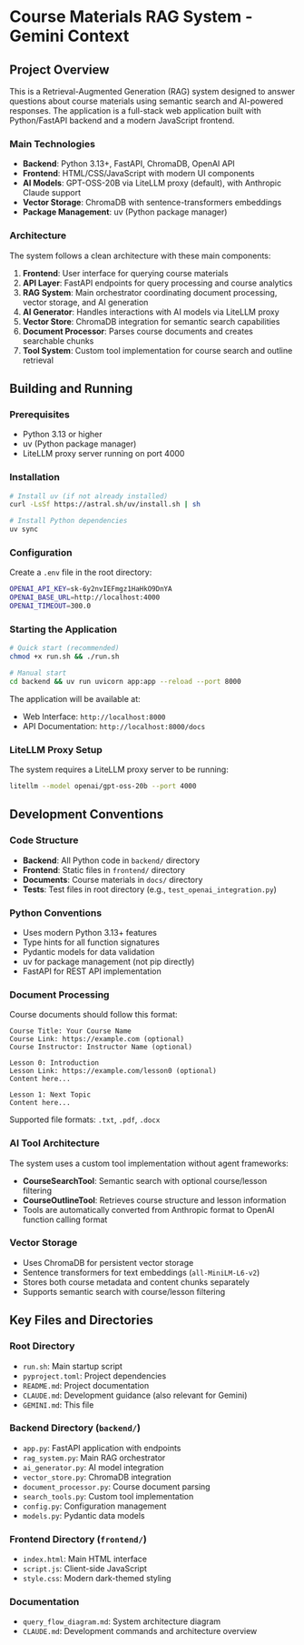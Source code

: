# Course Materials RAG System - Gemini Context

## Project Overview

This is a Retrieval-Augmented Generation (RAG) system designed to answer questions about course materials using semantic search and AI-powered responses. The application is a full-stack web application built with Python/FastAPI backend and a modern JavaScript frontend.

### Main Technologies
- **Backend**: Python 3.13+, FastAPI, ChromaDB, OpenAI API
- **Frontend**: HTML/CSS/JavaScript with modern UI components
- **AI Models**: GPT-OSS-20B via LiteLLM proxy (default), with Anthropic Claude support
- **Vector Storage**: ChromaDB with sentence-transformers embeddings
- **Package Management**: uv (Python package manager)

### Architecture
The system follows a clean architecture with these main components:
1. **Frontend**: User interface for querying course materials
2. **API Layer**: FastAPI endpoints for query processing and course analytics
3. **RAG System**: Main orchestrator coordinating document processing, vector storage, and AI generation
4. **AI Generator**: Handles interactions with AI models via LiteLLM proxy
5. **Vector Store**: ChromaDB integration for semantic search capabilities
6. **Document Processor**: Parses course documents and creates searchable chunks
7. **Tool System**: Custom tool implementation for course search and outline retrieval

## Building and Running

### Prerequisites
- Python 3.13 or higher
- uv (Python package manager)
- LiteLLM proxy server running on port 4000

### Installation
```bash
# Install uv (if not already installed)
curl -LsSf https://astral.sh/uv/install.sh | sh

# Install Python dependencies
uv sync
```

### Configuration
Create a `.env` file in the root directory:
```bash
OPENAI_API_KEY=sk-6y2nvIEFmgz1HaHkO9DnYA
OPENAI_BASE_URL=http://localhost:4000
OPENAI_TIMEOUT=300.0
```

### Starting the Application
```bash
# Quick start (recommended)
chmod +x run.sh && ./run.sh

# Manual start
cd backend && uv run uvicorn app:app --reload --port 8000
```

The application will be available at:
- Web Interface: `http://localhost:8000`
- API Documentation: `http://localhost:8000/docs`

### LiteLLM Proxy Setup
The system requires a LiteLLM proxy server to be running:
```bash
litellm --model openai/gpt-oss-20b --port 4000
```

## Development Conventions

### Code Structure
- **Backend**: All Python code in `backend/` directory
- **Frontend**: Static files in `frontend/` directory
- **Documents**: Course materials in `docs/` directory
- **Tests**: Test files in root directory (e.g., `test_openai_integration.py`)

### Python Conventions
- Uses modern Python 3.13+ features
- Type hints for all function signatures
- Pydantic models for data validation
- uv for package management (not pip directly)
- FastAPI for REST API implementation

### Document Processing
Course documents should follow this format:
```
Course Title: Your Course Name
Course Link: https://example.com (optional)
Course Instructor: Instructor Name (optional)

Lesson 0: Introduction
Lesson Link: https://example.com/lesson0 (optional)
Content here...

Lesson 1: Next Topic  
Content here...
```

Supported file formats: `.txt`, `.pdf`, `.docx`

### AI Tool Architecture
The system uses a custom tool implementation without agent frameworks:
- **CourseSearchTool**: Semantic search with optional course/lesson filtering
- **CourseOutlineTool**: Retrieves course structure and lesson information
- Tools are automatically converted from Anthropic format to OpenAI function calling format

### Vector Storage
- Uses ChromaDB for persistent vector storage
- Sentence transformers for text embeddings (`all-MiniLM-L6-v2`)
- Stores both course metadata and content chunks separately
- Supports semantic search with course/lesson filtering

## Key Files and Directories

### Root Directory
- `run.sh`: Main startup script
- `pyproject.toml`: Project dependencies
- `README.md`: Project documentation
- `CLAUDE.md`: Development guidance (also relevant for Gemini)
- `GEMINI.md`: This file

### Backend Directory (`backend/`)
- `app.py`: FastAPI application with endpoints
- `rag_system.py`: Main RAG orchestrator
- `ai_generator.py`: AI model integration
- `vector_store.py`: ChromaDB integration
- `document_processor.py`: Course document parsing
- `search_tools.py`: Custom tool implementation
- `config.py`: Configuration management
- `models.py`: Pydantic data models

### Frontend Directory (`frontend/`)
- `index.html`: Main HTML interface
- `script.js`: Client-side JavaScript
- `style.css`: Modern dark-themed styling

### Documentation
- `query_flow_diagram.md`: System architecture diagram
- `CLAUDE.md`: Development commands and architecture overview